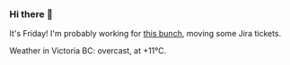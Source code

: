### Hi there :wave:

It's Friday! I'm probably working for [this bunch](https://github.com/kohofinancial), moving some Jira tickets.

Weather in Victoria BC: overcast, at +11°C.
